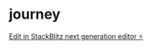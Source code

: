 # journey

[Edit in StackBlitz next generation editor ⚡️](https://stackblitz.com/~/github.com/Tofuswang/journey)